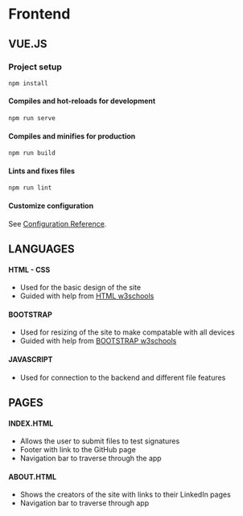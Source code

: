 # Frontend

## VUE.JS

### Project setup

```
npm install
```

#### Compiles and hot-reloads for development

```
npm run serve
```

#### Compiles and minifies for production

```
npm run build
```

#### Lints and fixes files

```
npm run lint
```

#### Customize configuration

See [Configuration Reference](https://cli.vuejs.org/config/).

## LANGUAGES

#### HTML - CSS

  - Used for the basic design of the site
  - Guided with help from [HTML w3schools](https://www.w3schools.com/html/)

#### BOOTSTRAP

  - Used for resizing of the site to make compatable with all devices
  - Guided with help from [BOOTSTRAP w3schools](https://www.w3schools.com/bootstrap/default.asp)

#### JAVASCRIPT

  - Used for connection to the backend and different file features

## PAGES

#### INDEX.HTML

  - Allows the user to submit files to test signatures
  - Footer with link to the GitHub page
  - Navigation bar to traverse through the app

#### ABOUT.HTML

  - Shows the creators of the site with links to their LinkedIn pages
  - Navigation bar to traverse through app
  
